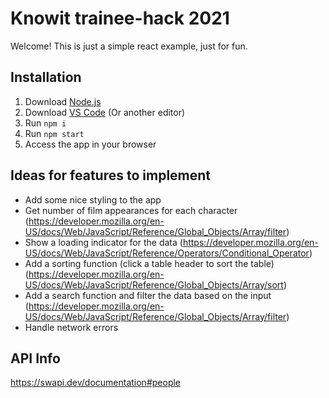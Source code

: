 # Knowit trainee-hack 2021

Welcome! This is just a simple react example, just for fun. 

## Installation

1. Download [Node.js](https://nodejs.org/)
2. Download [VS Code](https://code.visualstudio.com/) (Or another editor)
3. Run ```npm i```
4. Run ```npm start```
5. Access the app in your browser

## Ideas for features to implement

* Add some nice styling to the app 
* Get number of film appearances for each character (https://developer.mozilla.org/en-US/docs/Web/JavaScript/Reference/Global_Objects/Array/filter)
* Show a loading indicator for the data (https://developer.mozilla.org/en-US/docs/Web/JavaScript/Reference/Operators/Conditional_Operator)
* Add a sorting function (click a table header to sort the table) (https://developer.mozilla.org/en-US/docs/Web/JavaScript/Reference/Global_Objects/Array/sort)
* Add a search function and filter the data based on the input (https://developer.mozilla.org/en-US/docs/Web/JavaScript/Reference/Global_Objects/Array/filter)
* Handle network errors

## API Info

https://swapi.dev/documentation#people